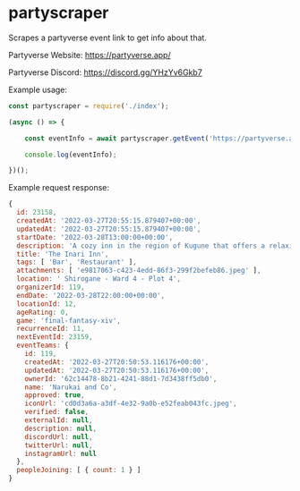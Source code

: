 # partyscraper

Scrapes a partyverse event link to get info about that.

Partyverse Website: https://partyverse.app/

Partyverse Discord: https://discord.gg/YHzYv6Gkb7

Example usage: 

```js
const partyscraper = require('./index');

(async () => {

	const eventInfo = await partyscraper.getEvent('https://partyverse.app/events/23158');

	console.log(eventInfo);

})();
```

Example request response:

```js
{
  id: 23158,
  createdAt: '2022-03-27T20:55:15.879407+00:00',
  updatedAt: '2022-03-27T20:55:15.879407+00:00',
  startDate: '2022-03-28T13:00:00+00:00',
  description: 'A cozy inn in the region of Kugune that offers a relaxing atmosphere with a restaurant and an onsen',
  title: 'The Inari Inn',
  tags: [ 'Bar', 'Restaurant' ],
  attachments: [ 'e9817063-c423-4edd-86f3-299f2befeb86.jpeg' ],
  location: ' Shirogane - Ward 4 - Plot 4',
  organizerId: 119,
  endDate: '2022-03-28T22:00:00+00:00',
  locationId: 12,
  ageRating: 0,
  game: 'final-fantasy-xiv',
  recurrenceId: 11,
  nextEventId: 23159,
  eventTeams: {
    id: 119,
    createdAt: '2022-03-27T20:50:53.116176+00:00',
    updatedAt: '2022-03-27T20:50:53.116176+00:00',
    ownerId: '62c14478-8b21-4241-88d1-7d3438ff5db0',
    name: 'Narukai and Co',
    approved: true,
    iconUrl: 'cd0d3a6a-a3df-4e32-9a0b-e52feab043fc.jpeg',
    verified: false,
    externalId: null,
    description: null,
    discordUrl: null,
    twitterUrl: null,
    instagramUrl: null
  },
  peopleJoining: [ { count: 1 } ]
}
```